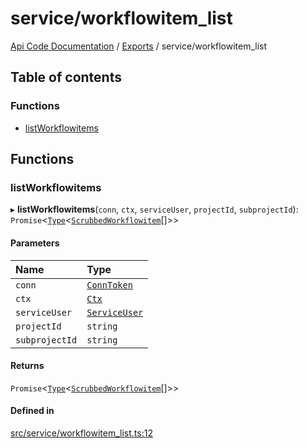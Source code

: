 # service/workflowitem\_list
 
[Api Code Documentation](../README.md) / [Exports](../modules.md) / service/workflowitem\_list

## Table of contents

### Functions

- [listWorkflowitems](service_workflowitem_list.md#listworkflowitems)

## Functions

### listWorkflowitems

▸ **listWorkflowitems**(`conn`, `ctx`, `serviceUser`, `projectId`, `subprojectId`): `Promise`\<[`Type`](result.md#type)\<[`ScrubbedWorkflowitem`](service_domain_workflow_workflowitem.md#scrubbedworkflowitem)[]\>\>

#### Parameters

| Name | Type |
| :------ | :------ |
| `conn` | [`ConnToken`](service_conn.md#conntoken) |
| `ctx` | [`Ctx`](../interfaces/lib_ctx.Ctx.md) |
| `serviceUser` | [`ServiceUser`](../interfaces/service_domain_organization_service_user.ServiceUser.md) |
| `projectId` | `string` |
| `subprojectId` | `string` |

#### Returns

`Promise`\<[`Type`](result.md#type)\<[`ScrubbedWorkflowitem`](service_domain_workflow_workflowitem.md#scrubbedworkflowitem)[]\>\>

#### Defined in

[src/service/workflowitem_list.ts:12](https://github.com/openkfw/TruBudget/blob/40b449a/api/src/service/workflowitem_list.ts#L12)
